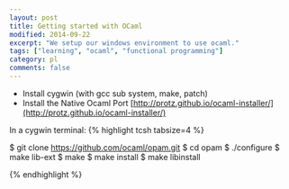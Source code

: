 ```yaml
---
layout: post
title: Getting started with OCaml
modified: 2014-09-22
excerpt: "We setup our windows environment to use ocaml."
tags: ["learning", "ocaml", "functional programming"]
category: pl
comments: false
---
```


* Install cygwin (with gcc sub system, make, patch)
* Install the Native Ocaml Port [http://protz.github.io/ocaml-installer/](http://protz.github.io/ocaml-installer/)


In a cygwin terminal:
{% highlight tcsh tabsize=4 %}

$ git clone https://github.com/ocaml/opam.git
$ cd opam
$ ./configure
$ make lib-ext
$ make
$ make install
$ make libinstall

{% endhighlight %}


